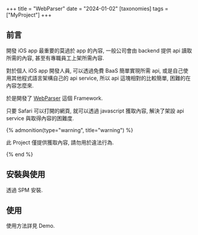 +++
title = "WebParser"
date = "2024-01-02"
[taxonomies]
tags = ["MyProject"]
+++

## 前言

開發 iOS app 最重要的莫過於 app 的內容, 一般公司會由 backend 提供 api 讀取所需的內容, 甚至有專職員工上架所需內容.

對於個人 iOS app 開發人員, 可以透過免費 BaaS 簡單實現所需 api, 或是自己使用其他程式語言架構自己的 api service, 所以 api 這塊相對的比較簡單, 困難的在內容怎麼來.

於是開發了 [WebParser](https://github.com/shinrenpan/WebParser) 這個 Framework.

只要 Safari 可以打開的網頁, 就可以透過 javascript 獲取內容, 解決了架設 api service 與取得內容的困難度.

{% admonition(type="warning", title="warning") %}

此 Project 僅提供獲取內容, 請勿用於違法行為.

{% end %}

## 安裝與使用

透過 SPM 安裝.

## 使用

使用方法詳見 Demo.
